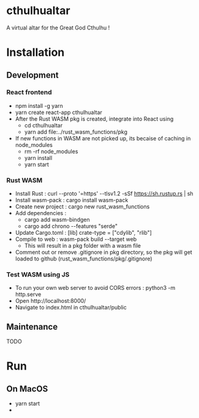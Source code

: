 # cthulhualtar
A virtual altar for the Great God Cthulhu !

# Installation
## Development
### React frontend
- npm install -g yarn
- yarn create react-app cthulhualtar
- After the Rust WASM pkg is created, integrate into React using
  - cd cthulhualtar
  - yarn add file:../rust_wasm_functions/pkg
- If new functions in WASM are not picked up, its becaise of caching in node_modules
    - rm -rf node_modules
    - yarn install
    - yarn start
### Rust WASM
- Install Rust : curl --proto '=https' --tlsv1.2 -sSf https://sh.rustup.rs | sh
- Install wasm-pack : cargo install wasm-pack
- Create new project : cargo new rust_wasm_functions
- Add dependencies :
    - cargo add wasm-bindgen
    - cargo add chrono --features "serde"
- Update Cargo.toml :
    [lib]
    crate-type = ["cdylib", "rlib"]
- Compile to web : wasm-pack build --target web
    - This will result in a pkg folder with a wasm file
- Comment out or remove .gitignore in pkg directory, so the pkg will get loaded to github (rust_wasm_functions/pkg/.gitignore)
### Test WASM using JS
- To run your own web server to avoid CORS errors : python3 -m http.serve
- Open http://localhost:8000/
- Navigate to index.html in cthulhualtar/public
## Maintenance
TODO

# Run
## On MacOS
- yarn start
- 
